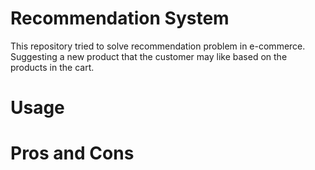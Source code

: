 # Recommendation System
This repository tried to solve recommendation problem in e-commerce. Suggesting a new product that the customer may like based on the products in the cart.

# Usage


# Pros and Cons


